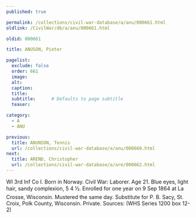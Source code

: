 ```yaml
---
published: true

permalink: /collections/civil-war-database/a/anu/000661.html
oldlink: /CivilWar/db/a/anu/000661.html

oldid: 000661

title: ANUSON, Pieter

pagelist:
  exclude: false
  order: 661
  image: 
  alt:
  caption:
  title:
  subtitle:      # Defaults to page subtitle
  teaser:

category: 
  - A 
  - ANU

previous:
  title: ANUNSON, Tennis
  url: /collections/civil-war-database/a/anu/000660.html  
next:
  title: AREND, Christopher
  url: /collections/civil-war-database/a/are/000662.html   
---
```

WI 3rd Inf Co I. Born in Norway. Civil War: Laborer. Age 21. Blue eyes, light hair, sandy complexion, 5&#146; 4 &frac12;&#148;. Enrolled for one year on 9 Sep 1864 at La Crosse, Wisconsin. Mustered the same day. Substitute for P. B. Sacy, St. Croix, Polk County, Wisconsin. Private. Sources: (WHS Series 1200 box 12-2)